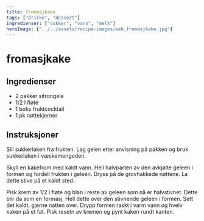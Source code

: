 ```yaml
---
title: fromasjkake
tags: ["drikke", "dessert"]
ingredienser: ["sukker", "vann", "melk"]
heroImage: ["../../assets/recipe-images/web_fromasjkake.jpg"]
---
```


# fromasjkake

## Ingredienser

- 2 pakker sitrongele
- 1/2 l fløte
- 1 boks fruktcocktail
- 1 pk nøttekjerner

## Instruksjoner

Sill sukkerlaken fra frukten. Lag gelen etter anvisning på pakken og bruk sukkerlaken i væskemengeden.

Skyll en kakefrom med kaldt vann. Hell halvparten av den avkjølte geleen i formen og fordell frukten i geleen. Dryss på de grovhakkede nøttene. La dette stive på et kaldt sted.

Pisk krem av 1/2 l fløte og blan i reste av geleen som nå er halvstivnet. Dette blir da som en formasj. Hell dette over den stivnende geleen i formen. Sett det kaldt, gjerne natten over. Drypp formen raskt i varm vann og hvelv kaken på et fat. Pisk resetn av kremen og pynt kaken rundt kanten.
